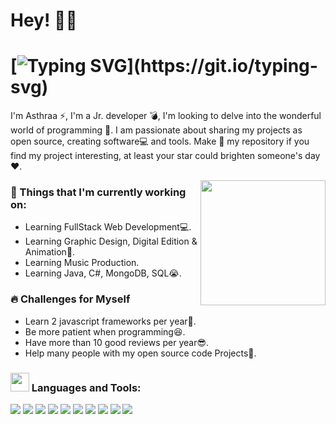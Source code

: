 # Hey! 👾👋

# [![Typing SVG](https://readme-typing-svg.herokuapp.com/?color=ffffff&size=35&center=true&vCenter=true&width=1000&lines=Asthraa+Dev;)](https://git.io/typing-svg)

I'm Asthraa ⚡, I'm a Jr. developer 💣, I'm looking to delve into the wonderful world of programming 🤖. I am passionate about sharing my projects as open source, creating software💻 and tools. Make 🌟 my repository if you find my project interesting, at least your star could brighten someone's day ❤.

<!-- Working GIF -->
<img align='right' src='https://i.pinimg.com/originals/25/68/be/2568be3474c3557e72e72e5dbfad22eb.gif' width='200"'>

### 💼  Things that I'm currently working on: 
* Learning FullStack Web Development💻.
* Learning Graphic Design, Digital Edition & Animation👾. 
* Learning Music Production.
* Learning Java, C#, MongoDB, SQL😭.


### 🔥 Challenges for Myself
* Learn 2 javascript frameworks per year🎃.
* Be more patient when programming😆.
* Have more than 10 good reviews per year😎.
* Help many people with my open source code Projects🍬.


 ###  <img src="https://media.giphy.com/media/WUlplcMpOCEmTGBtBW/giphy.gif" width="30"> Languages and Tools:
<img src = "https://img.shields.io/badge/-HTML5-E34F26?style=flat&logo=html5&logoColor=white"> <img src = "https://img.shields.io/badge/-CSS3-1572B6?style=flat&logo=css3&logoColor=white">
<img src="https://img.shields.io/badge/-Bootstrap-563D7C?style=flat&logo=bootstrap&logoColor=white">
<img src="https://img.shields.io/badge/-JavaScript-eed718?style=flat&logo=javascript&logoColor=ffffff">
<img src="https://img.shields.io/badge/-React-000000?style=flat&logo=react&logoColor=00c8ff">
<img src="https://img.shields.io/badge/-Express.js-787878?style=flat">
<img src="https://img.shields.io/badge/-Node.js-3C873A?style=flat&logo=Node.js&logoColor=white">
<img src="http://img.shields.io/badge/-Github-000000?style=flat&logo=github&logoColor=FFFFFF">
<img src="http://img.shields.io/badge/-VS%20Code-007ACC?style=flat&logo=visual%20studio%20code&logoColor=white">
<img src="http://img.shields.io/badge/-Heroku-430098?style=flat&logo=heroku&logoColor=white">
